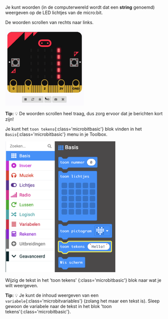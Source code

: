 Je kunt woorden (in de computerwereld wordt dat een **string** genoemd) weergeven op de LED lichtjes van de micro:bit.

De woorden scrollen van rechts naar links.

<img src="images/scrolling-words.gif" alt="The text 'Here are some words' scrolling on the micro:bit simulator's LEDs." width="250"/>

**Tip:** 💡 De woorden scrollen heel traag, dus zorg ervoor dat je berichten kort zijn!

Je kunt het `toon tekens`{:class='microbitbasic'} blok vinden in het `Basis`{:class='microbitbasic'} menu in je Toolbox.

<img src="images/show-string-location.png" alt="The Basic menu, with the 'show string' block highlighted." width="350"/>

Wijzig de tekst in het 'toon tekens' {:class='microbitbasic'} blok naar wat je wilt weergeven.

**Tip:** 💡 Je kunt de inhoud weergeven van een `variabele`{:class='microbitvariables'} (zolang het maar een tekst is). Sleep gewoon de variabele naar de tekst in het blok 'toon tekens'{:class='microbitbasic'}.
